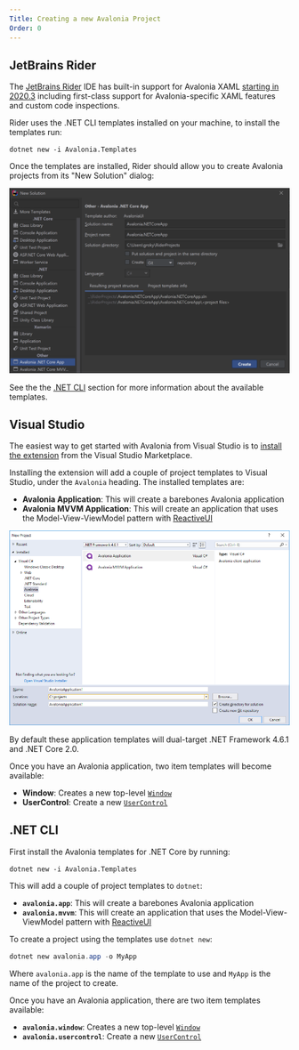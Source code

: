 ```yaml
---
Title: Creating a new Avalonia Project
Order: 0
---
```

## JetBrains Rider

The [JetBrains Rider](https://www.jetbrains.com/rider/) IDE has built-in support for Avalonia XAML [starting in 2020.3](https://www.jetbrains.com/rider/whatsnew/2020-3/#version-2020-3-avalonia-support) including first-class support for Avalonia-specific XAML features and custom code inspections.

Rider uses the .NET CLI templates installed on your machine, to install the templates run:

```
dotnet new -i Avalonia.Templates
```

Once the templates are installed, Rider should allow you to create Avalonia projects from its "New Solution" dialog:

![New Solution Dialog](images/rider-new-solution-dialog.png)

See the the [.NET CLI](#net-cli) section for more information about the available templates.

## Visual Studio

The easiest way to get started with Avalonia from Visual Studio is to [install the extension](https://marketplace.visualstudio.com/items?itemName=AvaloniaTeam.AvaloniaforVisualStudio) from the Visual Studio Marketplace.

Installing the extension will add a couple of project templates to Visual Studio, under the `Avalonia` heading. The installed templates are:

- **Avalonia Application**: This will create a barebones Avalonia application
- **Avalonia MVVM Application**: This will create an application that uses the Model-View-ViewModel pattern with [ReactiveUI](https://reactiveui.net/)

![New Project Dialog](images/new-project-dialog.png)

By default these application templates will dual-target .NET Framework 4.6.1 and .NET Core 2.0.

Once you have an Avalonia application, two item templates will become available:

- **Window**: Creates a new top-level [`Window`](../controls/window)
- **UserControl**: Create a new [`UserControl`](../controls/usercontrol)

## .NET CLI

First install the Avalonia templates for .NET Core by running:

```
dotnet new -i Avalonia.Templates
```

This will add a couple of project templates to `dotnet`:

- **`avalonia.app`**: This will create a barebones Avalonia application
- **`avalonia.mvvm`**: This will create an application that uses the Model-View-ViewModel pattern with [ReactiveUI](https://reactiveui.net/)

To create a project using the templates use `dotnet new`:

```powershell
dotnet new avalonia.app -o MyApp
```

Where `avalonia.app` is the name of the template to use and `MyApp` is the name of the project to create.

Once you have an Avalonia application, there are two item templates available:

- **`avalonia.window`**: Creates a new top-level [`Window`](../controls/window)
- **`avalonia.usercontrol`**: Create a new [`UserControl`](../controls/usercontrol)
